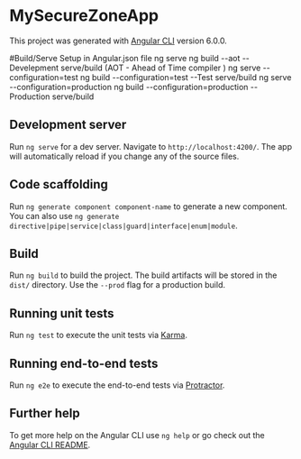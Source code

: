 # MySecureZoneApp
This project was generated with [Angular CLI](https://github.com/angular/angular-cli) version 6.0.0.

#Build/Serve
  Setup in Angular.json file
  ng serve                                ng build --aot                              --Develepment serve/build   (AOT - Ahead of Time compiler )
  ng  serve --configuration=test          ng build --configuration=test               --Test serve/build
  ng  serve --configuration=production    ng build --configuration=production         --Production serve/build

## Development server

Run `ng serve` for a dev server. Navigate to `http://localhost:4200/`. The app will automatically reload if you change any of the source files.

## Code scaffolding

Run `ng generate component component-name` to generate a new component. You can also use `ng generate directive|pipe|service|class|guard|interface|enum|module`.

## Build

Run `ng build` to build the project. The build artifacts will be stored in the `dist/` directory. Use the `--prod` flag for a production build.

## Running unit tests

Run `ng test` to execute the unit tests via [Karma](https://karma-runner.github.io).

## Running end-to-end tests

Run `ng e2e` to execute the end-to-end tests via [Protractor](http://www.protractortest.org/).

## Further help

To get more help on the Angular CLI use `ng help` or go check out the [Angular CLI README](https://github.com/angular/angular-cli/blob/master/README.md).
